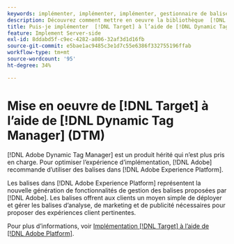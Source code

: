 ```yaml
---
keywords: implémenter, implémenter, implémenter, gestionnaire de balises, dtm, at.js, gestion dynamique des balises, 8 $
description: Découvrez comment mettre en oeuvre la bibliothèque  [!DNL Adobe Target] at.js à l’aide de l’ancienne bibliothèque [!DNL Dynamic Tag Management] (DTM). Les balises dans  [!DNL Adobe Experience Platform] sont la méthode préférée pour implémenter [!DNL Target].
title: Puis-je implémenter  [!DNL Target] à l’aide de [!DNL Dynamic Tag Manager] (DTM) ?
feature: Implement Server-side
exl-id: 8ddabd5f-c9ec-4282-a806-32af3d1d16fb
source-git-commit: e5bae1ac9485c3e1d7c55e6386f332755196ffab
workflow-type: tm+mt
source-wordcount: '95'
ht-degree: 34%

---
```


# Mise en oeuvre de [!DNL Target] à l’aide de [!DNL Dynamic Tag Manager] (DTM)

[!DNL Adobe Dynamic Tag Manager] est un produit hérité qui n’est plus pris en charge. Pour optimiser l’expérience d’implémentation, [!DNL Adobe] recommande d’utiliser des balises dans [!DNL Adobe Experience Platform].

Les balises dans [!DNL Adobe Experience Platform] représentent la nouvelle génération de fonctionnalités de gestion des balises proposées par [!DNL Adobe]. Les balises offrent aux clients un moyen simple de déployer et gérer les balises d’analyse, de marketing et de publicité nécessaires pour proposer des expériences client pertinentes.

Pour plus d’informations, voir [Implémentation [!DNL Target] à l’aide de [!DNL Adobe Platform]](/help/dev/implement/client-side/atjs/how-to-deployatjs/implement-target-using-adobe-launch.md).
